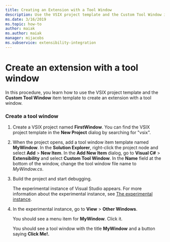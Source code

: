 ```yaml
---
title: Creating an Extension with a Tool Window
description: Use the VSIX project template and the Custom Tool Window item template to create an extension with a tool window in Visual Studio.
ms.date: 3/16/2019
ms.topic: how-to
author: maiak
ms.author: maiak
manager: mijacobs
ms.subservice: extensibility-integration
---
```

# Create an extension with a tool window

In this procedure, you learn how to use the VSIX project template and the **Custom Tool Window** item template to create an extension with a tool window.

### Create a tool window

1. Create a VSIX project named **FirstWindow**. You can find the VSIX project template in the **New Project** dialog by searching for "vsix".

2. When the project opens, add a tool window item template named **MyWindow**. In the **Solution Explorer**, right-click the project node and select **Add** > **New Item**. In the **Add New Item** dialog, go to **Visual C#** > **Extensibility** and select **Custom Tool Window**. In the **Name** field at the bottom of the window, change the tool window file name to *MyWindow.cs*.

3. Build the project and start debugging.

   The experimental instance of Visual Studio appears. For more information about the experimental instance, see [The experimental instance](../extensibility/the-experimental-instance.md).

4. In the experimental instance, go to **View** > **Other Windows**.

   You should see a menu item for **MyWindow**. Click it.

   You should see a tool window with the title **MyWindow** and a button saying **Click Me!.**
